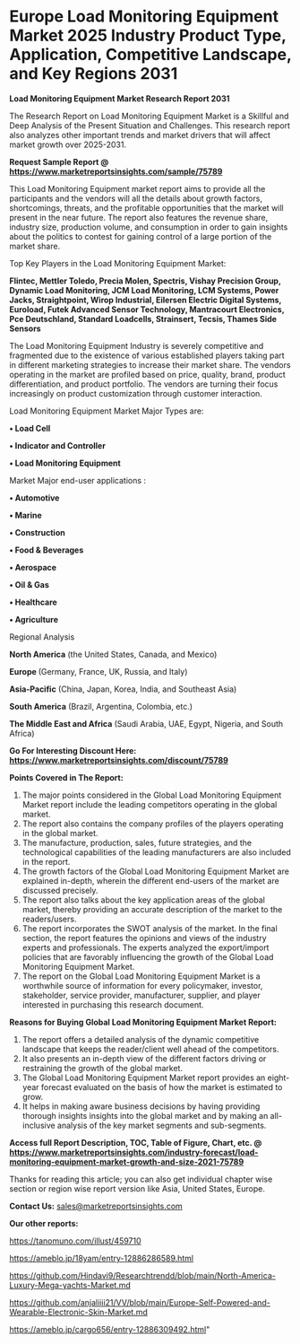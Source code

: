   # Europe Load Monitoring Equipment Market 2025 Industry Product Type, Application, Competitive Landscape, and Key Regions 2031

<strong>Load Monitoring Equipment Market Research Report 2031</strong>

The Research Report on Load Monitoring Equipment Market is a Skillful and Deep Analysis of the Present Situation and Challenges. This research report also analyzes other important trends and market drivers that will affect market growth over 2025-2031.

<strong>Request Sample Report @ <a href=https://www.marketreportsinsights.com/sample/75789>https://www.marketreportsinsights.com/sample/75789</a></strong>

This Load Monitoring Equipment market report aims to provide all the participants and the vendors will all the details about growth factors, shortcomings, threats, and the profitable opportunities that the market will present in the near future. The report also features the revenue share, industry size, production volume, and consumption in order to gain insights about the politics to contest for gaining control of a large portion of the market share.

Top Key Players in the Load Monitoring Equipment Market:

<strong>Flintec, Mettler Toledo, Precia Molen, Spectris, Vishay Precision Group, Dynamic Load Monitoring, JCM Load Monitoring, LCM Systems, Power Jacks, Straightpoint, Wirop Industrial, Eilersen Electric Digital Systems, Euroload, Futek Advanced Sensor Technology, Mantracourt Electronics, Pce Deutschland, Standard Loadcells, Strainsert, Tecsis, Thames Side Sensors</strong>

The Load Monitoring Equipment Industry is severely competitive and fragmented due to the existence of various established players taking part in different marketing strategies to increase their market share. The vendors operating in the market are profiled based on price, quality, brand, product differentiation, and product portfolio. The vendors are turning their focus increasingly on product customization through customer interaction.

Load Monitoring Equipment Market Major Types are:

<strong>• Load Cell

• Indicator and Controller

• Load Monitoring Equipment</strong>

Market Major end-user applications :

<strong>• Automotive

• Marine

• Construction

• Food & Beverages

• Aerospace

• Oil & Gas

• Healthcare

• Agriculture</strong>

Regional Analysis

</u><strong><b>North America</b></strong> (the United States, Canada, and Mexico)

<strong><b>Europe </b></strong>(Germany, France, UK, Russia, and Italy)

<strong><b>Asia-Pacific</b></strong> (China, Japan, Korea, India, and Southeast Asia)

<strong><b>South America</b></strong> (Brazil, Argentina, Colombia, etc.)

<strong><b>The Middle East and Africa</b></strong> (Saudi Arabia, UAE, Egypt, Nigeria, and South Africa)

<strong>Go For Interesting Discount Here: <a href=https://www.marketreportsinsights.com/discount/75789>https://www.marketreportsinsights.com/discount/75789</a></strong>

<strong>Points Covered in The Report:</strong>
<ol>
  <li>The major points considered in the Global Load Monitoring Equipment Market report include the leading competitors operating in the global market.</li>
  <li>The report also contains the company profiles of the players operating in the global market.</li>
  <li>The manufacture, production, sales, future strategies, and the technological capabilities of the leading manufacturers are also included in the report.</li>
  <li>The growth factors of the Global Load Monitoring Equipment Market are explained in-depth, wherein the different end-users of the market are discussed precisely.</li>
  <li>The report also talks about the key application areas of the global market, thereby providing an accurate description of the market to the readers/users.</li>
  <li>The report incorporates the SWOT analysis of the market. In the final section, the report features the opinions and views of the industry experts and professionals. The experts analyzed the export/import policies that are favorably influencing the growth of the Global Load Monitoring Equipment Market.</li>
  <li>The report on the Global Load Monitoring Equipment Market is a worthwhile source of information for every policymaker, investor, stakeholder, service provider, manufacturer, supplier, and player interested in purchasing this research document.</li>
</ol>
<strong>Reasons for Buying Global Load Monitoring Equipment Market Report:</strong>

<ol>
  <li>The report offers a detailed analysis of the dynamic competitive landscape that keeps the reader/client well ahead of the competitors.</li>
  <li>It also presents an in-depth view of the different factors driving or restraining the growth of the global market.</li>
  <li>The Global Load Monitoring Equipment Market report provides an eight-year forecast evaluated on the basis of how the market is estimated to grow.</li>
  <li>It helps in making aware business decisions by having providing thorough insights insights into the global market and by making an all-inclusive analysis of the key market segments and sub-segments.</li>
</ol>
<strong>Access full Report Description, TOC, Table of Figure, Chart, etc. @ <a href=https://www.marketreportsinsights.com/industry-forecast/load-monitoring-equipment-market-growth-and-size-2021-75789>https://www.marketreportsinsights.com/industry-forecast/load-monitoring-equipment-market-growth-and-size-2021-75789</a></strong>


Thanks for reading this article; you can also get individual chapter wise section or region wise report version like Asia, United States, Europe.

<strong>Contact Us:</strong>
sales@marketreportsinsights.com

<strong>Our other reports:</strong>

<a href=https://tanomuno.com/illust/459710>https://tanomuno.com/illust/459710</a>

<a href=https://ameblo.jp/18yam/entry-12886286589.html>https://ameblo.jp/18yam/entry-12886286589.html</a>

<a href=https://github.com/Hindavi9/Researchtrendd/blob/main/North-America-Luxury-Mega-yachts-Market.md>https://github.com/Hindavi9/Researchtrendd/blob/main/North-America-Luxury-Mega-yachts-Market.md</a>

<a href=https://github.com/anjaliiii21/VV/blob/main/Europe-Self-Powered-and-Wearable-Electronic-Skin-Market.md>https://github.com/anjaliiii21/VV/blob/main/Europe-Self-Powered-and-Wearable-Electronic-Skin-Market.md</a>

<a href=https://ameblo.jp/cargo656/entry-12886309492.html>https://ameblo.jp/cargo656/entry-12886309492.html</a>"
